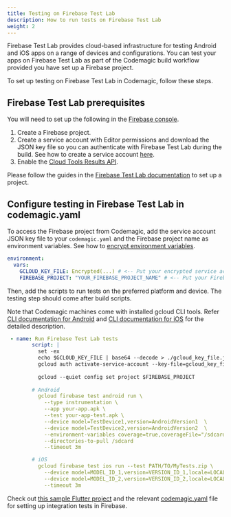 ```yaml
---
title: Testing on Firebase Test Lab
description: How to run tests on Firebase Test Lab
weight: 2
---
```


Firebase Test Lab provides cloud-based infrastructure for testing Android and iOS apps on a range of devices and configurations. You can test your apps on Firebase Test Lab as part of the Codemagic build workflow provided you have set up a Firebase project.

To set up testing on Firebase Test Lab in Codemagic, follow these steps.

## Firebase Test Lab prerequisites

You will need to set up the following in the [Firebase console](https://firebase.google.com/).

1. Create a Firebase project.
2. Create a service account with Editor permissions and download the JSON key file so you can authenticate with Firebase Test Lab during the build. See how to create a service account [here](../knowledge-base/google-play-api).
3. Enable the [Cloud Tools Results API](https://console.cloud.google.com/apis/library/toolresults.googleapis.com?pli=1&project=woven-voyage-217607&folder=&organizationId=).

Please follow the guides in the [Firebase Test Lab documentation](https://firebase.google.com/docs/test-lab/?gclid=EAIaIQobChMIs5qVwqW25QIV8iCtBh3DrwyUEAAYASAAEgLFU_D_BwE) to set up a project.

## Configure testing in Firebase Test Lab in codemagic.yaml

To access the Firebase project from Codemagic, add the service account JSON key file to your `codemagic.yaml` and the Firebase project name as environment variables. See how to [encrypt environment variables](../building/encrypting).

```yaml
environment:
  vars:
    GCLOUD_KEY_FILE: Encrypted(...) # <-- Put your encrypted service account JSON key file here
    FIREBASE_PROJECT: "YOUR_FIREBASE_PROJECT_NAME" # <-- Put your Firebase Project Name here
```
Then, add the scripts to run tests on the preferred platform and device. The testing step should come after build scripts.

Note that Codemagic machines come with installed gcloud CLI tools. Refer [CLI documentation for Android](https://firebase.google.com/docs/test-lab/android/command-line) and [CLI documentation for iOS](https://firebase.google.com/docs/test-lab/ios/command-line) for the detailed description.

```yaml
 - name: Run Firebase Test Lab tests
        script: |
          set -ex
          echo $GCLOUD_KEY_FILE | base64 --decode > ./gcloud_key_file.json
          gcloud auth activate-service-account --key-file=gcloud_key_file.json
      
          gcloud --quiet config set project $FIREBASE_PROJECT
      
        # Android
          gcloud firebase test android run \
            --type instrumentation \
            --app your-app.apk \
            --test your-app-test.apk \
            --device model=TestDevice1,version=AndroidVersion1  \
            --device model=TestDevice2,version=AndroidVersion2  \
            --environment-variables coverage=true,coverageFile="/sdcard/coverage.ec" \
            --directories-to-pull /sdcard
            --timeout 3m

        # iOS
          gcloud firebase test ios run --test PATH/TO/MyTests.zip \
            --device model=MODEL_ID_1,version=VERSION_ID_1,locale=LOCALE_1,orientation=ORIENTATION_1 \
            --device model=MODEL_ID_2,version=VERSION_ID_2,locale=LOCALE_2,orientation=ORIENTATION_2
            --timeout 3m
```

Check out [this sample Flutter project](https://github.com/codemagic-ci-cd/codemagic-sample-projects/tree/main/flutter/flutter-integration-tests-demo-project) and the relevant [codemagic.yaml](https://github.com/codemagic-ci-cd/codemagic-sample-projects/blob/main/flutter/flutter-integration-tests-demo-project/codemagic.yaml) file for setting up integration tests in Firebase.
